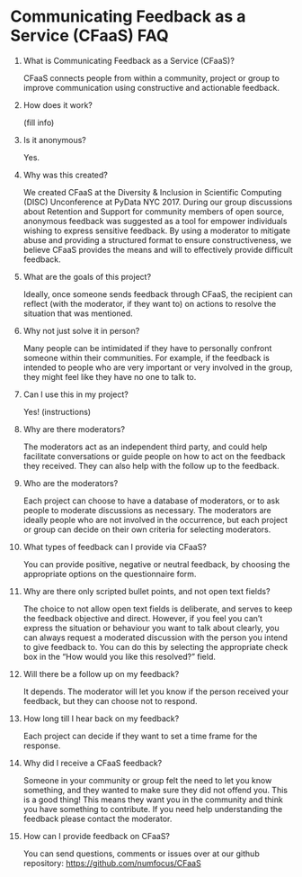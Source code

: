 <h1>Communicating Feedback as a Service (CFaaS) FAQ</h1>

<ol>
<li>What is Communicating Feedback as a Service (CFaaS)?

CFaaS connects people from within a community, project or group to improve communication using constructive and actionable feedback.
</li>
<li>How does it work?

(fill info)
</li>
<li>Is it anonymous?

Yes.
</li>
<li>Why was this created?

We created CFaaS at the Diversity & Inclusion in Scientific Computing (DISC) Unconference at PyData NYC 2017. During our group discussions about Retention and Support for community members of open source, anonymous feedback was suggested as a tool for empower individuals wishing to express sensitive feedback. By using a moderator to mitigate abuse and providing a structured format to ensure constructiveness, we believe CFaaS provides the means and will to effectively provide difficult feedback.
</li>
<li>What are the goals of this project?

Ideally, once someone sends feedback through CFaaS, the recipient can reflect (with the moderator, if they want to) on actions to resolve the situation that was mentioned.
</li>
<li>Why not just solve it in person?

Many people can be intimidated if they have to personally confront someone within their communities. For example, if the feedback is intended to people who are very important or very involved in the group, they might feel like they have no one to talk to. 
</li>
<li>Can I use this in my project?

Yes! (instructions)
</li>
<li>Why are there moderators?

The moderators act as an independent third party, and could help facilitate conversations or guide people on how to act on the feedback they received. They can also help with the follow up to the feedback.
</li>
<li>Who are the moderators?

Each project can choose to have a database of moderators, or to ask people to moderate discussions as necessary. The moderators are ideally people who are not involved in the occurrence, but each project or group can decide on their own criteria for selecting moderators.
</li>
<li>What types of feedback can I provide via CFaaS?

You can provide positive, negative or neutral feedback, by choosing the appropriate options on the questionnaire form. 
</li>
<li>Why are there only scripted bullet points, and not open text fields?

The choice to not allow open text fields is deliberate, and serves to keep the feedback objective and direct. However, if you feel you can’t express the situation or behaviour you want to talk about clearly, you can always request a moderated discussion with the person you intend to give feedback to. You can do this by selecting the appropriate check box in the “How would you like this resolved?” field.
</li>
<li>Will there be a follow up on my feedback?

It depends. The moderator will let you know if the person received your feedback, but they can choose not to respond. 
</li>
<li>How long till I hear back on my feedback?

Each project can decide if they want to set a time frame for the response.
</li>
<li>Why did I receive a CFaaS feedback?

Someone in your community or group felt the need to let you know something, and they wanted to make sure they did not offend you. This is a good thing! This means they want you in the community and think you have something to contribute. If you need help understanding the feedback please contact the moderator.
</li>
<li>How can I provide feedback on CFaaS?

You can send questions, comments or issues over at our github repository: https://github.com/numfocus/CFaaS
</li>
</ol>

